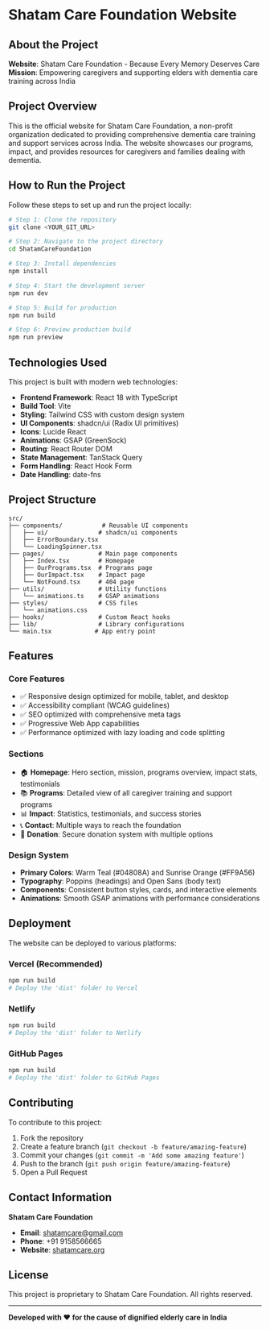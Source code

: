 # Shatam Care Foundation Website

## About the Project

**Website**: Shatam Care Foundation - Because Every Memory Deserves Care
**Mission**: Empowering caregivers and supporting elders with dementia care training across India

## Project Overview

This is the official website for Shatam Care Foundation, a non-profit organization dedicated to providing comprehensive dementia care training and support services across India. The website showcases our programs, impact, and provides resources for caregivers and families dealing with dementia.

## How to Run the Project

Follow these steps to set up and run the project locally:

```sh
# Step 1: Clone the repository
git clone <YOUR_GIT_URL>

# Step 2: Navigate to the project directory
cd ShatamCareFoundation

# Step 3: Install dependencies
npm install

# Step 4: Start the development server
npm run dev

# Step 5: Build for production
npm run build

# Step 6: Preview production build
npm run preview
```

## Technologies Used

This project is built with modern web technologies:

- **Frontend Framework**: React 18 with TypeScript
- **Build Tool**: Vite
- **Styling**: Tailwind CSS with custom design system
- **UI Components**: shadcn/ui (Radix UI primitives)
- **Icons**: Lucide React
- **Animations**: GSAP (GreenSock)
- **Routing**: React Router DOM
- **State Management**: TanStack Query
- **Form Handling**: React Hook Form
- **Date Handling**: date-fns

## Project Structure

```
src/
├── components/           # Reusable UI components
│   ├── ui/              # shadcn/ui components
│   ├── ErrorBoundary.tsx
│   └── LoadingSpinner.tsx
├── pages/               # Main page components
│   ├── Index.tsx        # Homepage
│   ├── OurPrograms.tsx  # Programs page
│   ├── OurImpact.tsx    # Impact page
│   └── NotFound.tsx     # 404 page
├── utils/               # Utility functions
│   └── animations.ts    # GSAP animations
├── styles/              # CSS files
│   └── animations.css
├── hooks/               # Custom React hooks
├── lib/                 # Library configurations
└── main.tsx            # App entry point
```

## Features

### Core Features
- ✅ Responsive design optimized for mobile, tablet, and desktop
- ✅ Accessibility compliant (WCAG guidelines)
- ✅ SEO optimized with comprehensive meta tags
- ✅ Progressive Web App capabilities
- ✅ Performance optimized with lazy loading and code splitting

### Sections
- 🏠 **Homepage**: Hero section, mission, programs overview, impact stats, testimonials
- 📚 **Programs**: Detailed view of all caregiver training and support programs
- 📊 **Impact**: Statistics, testimonials, and success stories
- 📞 **Contact**: Multiple ways to reach the foundation
- 🎯 **Donation**: Secure donation system with multiple options

### Design System
- **Primary Colors**: Warm Teal (#04808A) and Sunrise Orange (#FF9A56)
- **Typography**: Poppins (headings) and Open Sans (body text)
- **Components**: Consistent button styles, cards, and interactive elements
- **Animations**: Smooth GSAP animations with performance considerations

## Deployment

The website can be deployed to various platforms:

### Vercel (Recommended)
```sh
npm run build
# Deploy the 'dist' folder to Vercel
```

### Netlify
```sh
npm run build
# Deploy the 'dist' folder to Netlify
```

### GitHub Pages
```sh
npm run build
# Deploy the 'dist' folder to GitHub Pages
```

## Contributing

To contribute to this project:

1. Fork the repository
2. Create a feature branch (`git checkout -b feature/amazing-feature`)
3. Commit your changes (`git commit -m 'Add some amazing feature'`)
4. Push to the branch (`git push origin feature/amazing-feature`)
5. Open a Pull Request

## Contact Information

**Shatam Care Foundation**
- **Email**: shatamcare@gmail.com
- **Phone**: +91 9158566665
- **Website**: [shatamcare.org](https://shatamcare.org)

## License

This project is proprietary to Shatam Care Foundation. All rights reserved.

---

**Developed with ❤️ for the cause of dignified elderly care in India**
